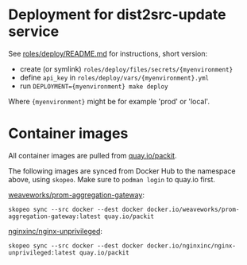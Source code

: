# Deployment for dist2src-update service

See [roles/deploy/README.md](roles/deploy/README.md) for instructions, short version:

- create (or symlink) `roles/deploy/files/secrets/{myenvironment}`
- define `api_key` in `roles/deploy/vars/{myenvironment}.yml`
- run `DEPLOYMENT={myenvironment} make deploy`

Where `{myenvironment}` might be for example 'prod' or 'local'.

# Container images

All container images are pulled from [quay.io/packit](https://quay.io/organization/packit).

The following images are synced from Docker Hub to the namespace above, using
`skopeo`. Make sure to `podman login` to quay.io first.

[weaveworks/prom-aggregation-gateway](https://hub.docker.com/r/weaveworks/prom-aggregation-gateway):

    skopeo sync --src docker --dest docker docker.io/weaveworks/prom-aggregation-gateway:latest quay.io/packit

[nginxinc/nginx-unprivileged](https://hub.docker.com/r/nginxinc/nginx-unprivileged):

    skopeo sync --src docker --dest docker docker.io/nginxinc/nginx-unprivileged:latest quay.io/packit
